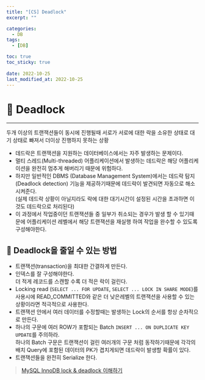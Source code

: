 ```yaml
---
title: "[CS] Deadlock"
excerpt: "" 

categories:
  - DB
tags:
  - [DB]

toc: true
toc_sticky: true
 
date: 2022-10-25
last_modified_at: 2022-10-25
---
```


# 🚀 Deadlock
---
두개 이상의 트랜잭션들이 동시에 진행될때 서로가 서로에 대한 락을 소유한 상태로 대기 상태로 빠져서 더이상 진행하지 못하는 상황

- 데드락은 트랜잭션을 지원하는 데이터베이스에서는 자주 발생하는 문제이다.
- 멀티 스레드(Multi-threaded) 어플리케이션에서 발생하는 데드락은 해당 어플리케이션을 완전히 멈추게 해버리기 때문에 위험하다.
- 하지만 일반적인 DBMS (Database Management System)에서는 데드락 탐지(Deadlock detection) 기능을 제공하기때문에 데드락이 발견되면 자동으로 해소시켜준다.  
  (실제 데드락 상황이 아닐지라도 락에 대한 대기시간이 설정된 시간을 초과하면 이것도 데드락으로 처리된다)
- 이 과정에서 작업중이던 트랜잭션들 중 일부가 취소되는 경우가 발생 할 수 있기때문에 어플리케이션 레벨에서 해당 트랜잭션을 재실행 하여 작업을 완수할 수 있도록 구성해야한다.

## 📝 Deadlock을 줄일 수 있는 방법
- 트랜잭션(transaction)을 최대한 간결하게 만든다.
- 인덱스를 잘 구성해야한다.  
  더 적게 레코드를 스캔할 수록 더 적은 락이 걸린다.
- Locking read (`SELECT ... FOR UPDATE`, `SELECT ... LOCK IN SHARE MODE`)를 사용시에 READ_COMMITTED와 같은 더 낮은레벨의 트랜잭션을 사용할 수 있는 상황이라면 적극적으로 사용한다.
- 트랜잭션 안에서 여러 데이터를 수정할때는 발생하는 Lock의 순서를 항상 순차적으로 만든다.
- 하나의 구문에 여러 ROW가 포함되는 Batch `INSERT ... ON DUPLICATE KEY UPDATE`를 주의하라.  
  하나의 Batch 구문은 트랜잭션이 걸린 여러개의 구문 처럼 동작하기때문에 각각의 배치 Query에 포함된 데이터의 PK가 겹치게되면 데드락이 발생할 확률이 있다.
- 트랜잭션들을 완전히 Serialize 한다.

> [MySQL InnoDB lock & deadlock 이해하기](https://www.letmecompile.com/mysql-innodb-lock-deadlock/)